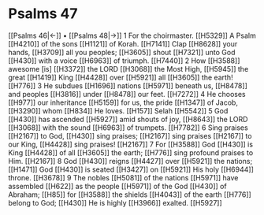 # Psalms 47
[[Psalms 46|←]] • [[Psalms 48|→]]
1 For the choirmaster. [[H5329]] A Psalm [[H4210]] of the sons [[H1121]] of Korah. [[H7141]] Clap [[H8628]] your hands, [[H3709]] all you peoples; [[H3605]] shout [[H7321]] unto God [[H430]] with a voice [[H6963]] of triumph. [[H7440]] 
2 How [[H3588]] awesome [is] [[H3372]] the LORD [[H3068]] the Most High, [[H5945]] the great [[H1419]] King [[H4428]] over [[H5921]] all [[H3605]] the earth! [[H776]] 
3 He subdues [[H1696]] nations [[H5971]] beneath us, [[H8478]] and peoples [[H3816]] under [[H8478]] our feet. [[H7272]] 
4 He chooses [[H977]] our inheritance [[H5159]] for us,  the pride [[H1347]] of Jacob, [[H3290]] whom [[H834]] He loves. [[H157]] Selah [[H5542]] 
5 God [[H430]] has ascended [[H5927]] amid shouts of joy, [[H8643]] the LORD [[H3068]] with the sound [[H6963]] of trumpets. [[H7782]] 
6 Sing praises [[H2167]] to God, [[H430]] sing praises; [[H2167]] sing praises [[H2167]] to our King, [[H4428]] sing praises! [[H2167]] 
7 For [[H3588]] God [[H430]] is King [[H4428]] of all [[H3605]] the earth; [[H776]] sing profound praises to Him. [[H2167]] 
8 God [[H430]] reigns [[H4427]] over [[H5921]] the nations; [[H1471]] God [[H430]] is seated [[H3427]] on [[H5921]] His holy [[H6944]] throne. [[H3678]] 
9 The nobles [[H5081]] of the nations [[H5971]] have assembled [[H622]] as the people [[H5971]] of the God [[H430]] of Abraham; [[H85]] for [[H3588]] the shields [[H4043]] of the earth [[H776]] belong to God; [[H430]] He is highly [[H3966]] exalted. [[H5927]] 
